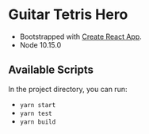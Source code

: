 # Guitar Tetris Hero

* Bootstrapped with [Create React App](https://github.com/facebook/create-react-app).
* Node 10.15.0

## Available Scripts

In the project directory, you can run:

* `yarn start`
* `yarn test`
* `yarn build`